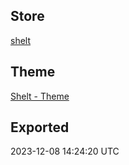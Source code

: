 Store
-----
[shelt](http://shelt.limitedrun.com)

Theme
------
[Shelt - Theme](http://shelt.limitedrun.com/admin/storefront/themes/137848)

Exported
--------
2023-12-08 14:24:20 UTC
